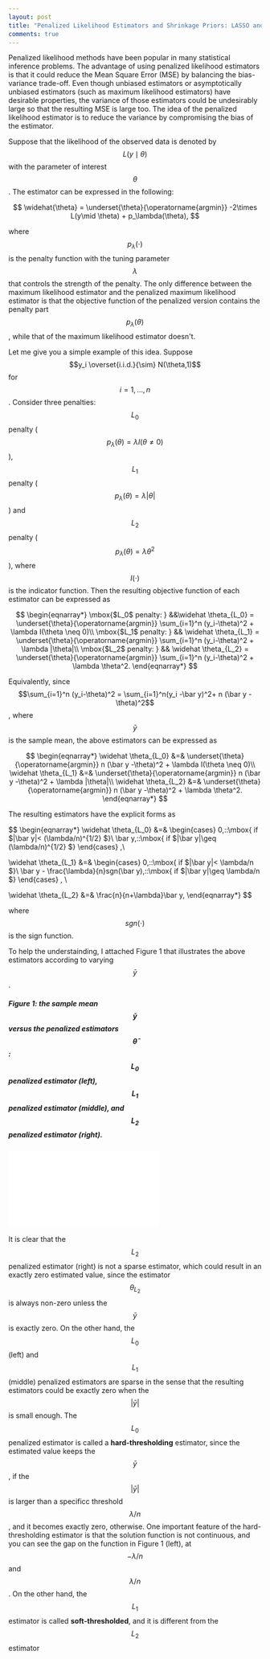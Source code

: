 ```yaml
---
layout: post
title: "Penalized Likelihood Estimators and Shrinkage Priors: LASSO and Bayesian LASSO"
comments: true
---
```


Penalized likelihood methods have been popular in many statistical inference problems. The advantage of using penalized likelihood estimators is that it could reduce  the Mean Square Error (MSE) by balancing the bias-variance trade-off. Even though unbiased estimators or asymptotically unbiased estimators (such as maximum likelihood estimators) have desirable properties, the  variance of those estimators could be undesirably large so that the resulting MSE is large too. The idea of the penalized likelihood estimator is to reduce the variance by compromising the bias of the estimator.  

Suppose that the likelihood of the observed data is denoted by $$L(y\mid\theta)$$  with the parameter of interest $$\theta$$. The estimator can be expressed in the following:

$$
\widehat{\theta} = \underset{\theta}{\operatorname{argmin}} -2\times L(y\mid \theta) + p_\lambda(\theta),
$$   

 where $$p_\lambda(\cdot)$$ is the penalty function with the tuning parameter $$\lambda$$ that controls the strength of the penalty. The only difference between the maximum likelihood estimator and the penalized maximum likelihood estimator is that the objective function of the penalized version contains the penalty part $$p_\lambda(\theta)$$, while that of the maximum likelihood estimator doesn't. 
 
 Let me give you a simple example of this idea. Suppose $$y_i \overset{i.i.d.}{\sim} N(\theta,1)$$ for $$i=1,\dots,n$$. Consider three penalties: $$L_0$$ penalty ($$p_\lambda(\theta) = \lambda I( \theta\neq 0 )$$), $$L_1$$ penalty ($$p_\lambda(\theta) = \lambda \vert\theta\vert$$) and  $$L_2$$ penalty ($$p_\lambda(\theta) = \lambda \theta^2$$), where $$I(\cdot)$$ is the indicator function. Then the resulting objective function of each estimator can be expressed as
 
 $$
 \begin{eqnarray*}
 \mbox{$L_0$ penalty: } &&\widehat \theta_{L_0} =  \underset{\theta}{\operatorname{argmin}} \sum_{i=1}^n  (y_i-\theta)^2 + \lambda I(\theta \neq 0)\\
 \mbox{$L_1$ penalty: } && \widehat \theta_{L_1} =  \underset{\theta}{\operatorname{argmin}} \sum_{i=1}^n  (y_i-\theta)^2 + \lambda |\theta|\\
 \mbox{$L_2$ penalty: } && \widehat \theta_{L_2} =  \underset{\theta}{\operatorname{argmin}} \sum_{i=1}^n  (y_i-\theta)^2 + \lambda \theta^2.
 \end{eqnarray*}
 $$
 
 Equivalently, since $$\sum_{i=1}^n  (y_i-\theta)^2 = \sum_{i=1}^n(y_i -\bar y)^2+ n (\bar y -\theta)^2$$, where $$\bar y$$ is the sample mean, the above estimators  can be expressed as 
  
$$
 \begin{eqnarray*}
 \widehat \theta_{L_0} &=&  \underset{\theta}{\operatorname{argmin}} n (\bar y -\theta)^2 + \lambda I(\theta \neq 0)\\
   \widehat \theta_{L_1} &=&  \underset{\theta}{\operatorname{argmin}} n (\bar y -\theta)^2 + \lambda |\theta|\\
 \widehat \theta_{L_2} &=&  \underset{\theta}{\operatorname{argmin}} n (\bar y -\theta)^2 + \lambda \theta^2.
 \end{eqnarray*}
$$
  
The resulting estimators have the explicit forms as 

$$
 \begin{eqnarray*}
 \widehat \theta_{L_0} &=&  \begin{cases} 0,\:\:\mbox{ if $|\bar y|< (\lambda/n)^{1/2} $}\\
 \bar y,\:\:\mbox{ if $|\bar y|\geq (\lambda/n)^{1/2} $}
 \end{cases}
 ,\\

   \widehat \theta_{L_1} &=&  \begin{cases} 0,\:\:\mbox{ if $|\bar y|< \lambda/n $}\\
 \bar y - \frac{\lambda}{n}sgn(\bar y),\:\:\mbox{ if $|\bar y|\geq \lambda/n $}
 \end{cases}
, \\

 \widehat \theta_{L_2} &=& \frac{n}{n+\lambda}\bar y,
 \end{eqnarray*}
$$

where $$sgn(\cdot)$$ is the sign function. 

To help the understainding, I attached Figure 1 that illustrates the above estimators according to varying $$\bar y$$.

##### Figure 1: the sample mean $$\bar y$$ versus the penalized estimators $$\widehat \theta$$: $$L_0$$ penalized estimator (left), $$L_1$$ penalized estimator (middle), and $$L_2$$ penalized estimator (right).

![look at me](/assets/penalty2.pdf)

 It is clear that the $$L_2$$ penalized estimator (right) is not a sparse estimator, which could result in an exactly zero estimated value, since  the estimator $$\theta_{L_2}$$ is always non-zero unless the $$\bar y$$ is exactly zero. On the other hand, the $$L_0$$ (left) and $$L_1$$ (middle) penalized estimators are sparse in the sense that the resulting estimators could be exactly zero when the $$\vert \bar y \vert$$ is small enough. The $$L_0$$ penalized estimator is called a **hard-thresholding** estimator, since the estimated value keeps the $$\bar y$$, if the $$\vert\bar y\vert$$ is larger than a specificc threshold $$\lambda/n$$, and it becomes exactly zero, otherwise. One important feature of the hard-thresholding estimator is that the solution function is not continuous, and you can see the gap on the function in Figure 1 (left), at $$-\lambda/n$$ and $$\lambda/n$$. On the other hand, the $$L_1$$ estimator is called  **soft-thresholded**, and it is different from the $$L_2$$ estimator  
  
 





